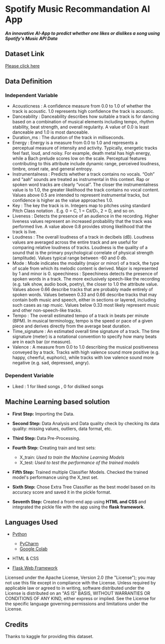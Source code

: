 # Spotify Music Recommandation AI App 

***An innovative AI-App to predict whether one likes or dislikes a song using Spotify's Music API Data***

## Dataset Link
[Please click here](https://www.kaggle.com/bricevergnou/spotify-recommendation)

## Data Definition

### Independent Variable
- Acousticness : A confidence measure from 0.0 to 1.0 of whether the track is acoustic. 1.0 represents high confidence the track is acoustic.
- Danceability : Danceability describes how suitable a track is for dancing based on a combination of musical elements including tempo, rhythm stability, beat strength, and overall regularity. A value of 0.0 is least danceable and 1.0 is most danceable.
- Duration_ms : The duration of the track in milliseconds.
- Energy : Energy is a measure from 0.0 to 1.0 and represents a perceptual measure of intensity and activity. Typically, energetic tracks feel fast, loud, and noisy. For example, death metal has high energy, while a Bach prelude scores low on the scale. Perceptual features contributing to this attribute include dynamic range, perceived loudness, timbre, onset rate, and general entropy.
- Instrumentalness : Predicts whether a track contains no vocals. “Ooh” and “aah” sounds are treated as instrumental in this context. Rap or spoken word tracks are clearly “vocal”. The closer the instrumentalness value is to 1.0, the greater likelihood the track contains no vocal content. Values above 0.5 are intended to represent instrumental tracks, but confidence is higher as the value approaches 1.0.
- Key : The key the track is in. Integers map to pitches using standard Pitch Class notation . E.g. 0 = C, 1 = C♯/D♭, 2 = D, and so on.
- Liveness : Detects the presence of an audience in the recording. Higher liveness values represent an increased probability that the track was performed live. A value above 0.8 provides strong likelihood that the track is live.
- Loudness : The overall loudness of a track in decibels (dB). Loudness values are averaged across the entire track and are useful for comparing relative loudness of tracks. Loudness is the quality of a sound that is the primary psychological correlate of physical strength (amplitude). Values typical range between -60 and 0 db.
- Mode : Mode indicates the modality (major or minor) of a track, the type of scale from which its melodic content is derived. Major is represented by 1 and minor is 0.
speechiness : Speechiness detects the presence of spoken words in a track. The more exclusively speech-like the recording (e.g. talk show, audio book, poetry), the closer to 1.0 the attribute value. Values above 0.66 describe tracks that are probably made entirely of spoken words. Values between 0.33 and 0.66 describe tracks that may contain both music and speech, either in sections or layered, including such cases as rap music. Values below 0.33 most likely represent music and other non-speech-like tracks.
- Tempo : The overall estimated tempo of a track in beats per minute (BPM). In musical terminology, tempo is the speed or pace of a given piece and derives directly from the average beat duration.
- Time_signature : An estimated overall time signature of a track. The time signature (meter) is a notational convention to specify how many beats are in each bar (or measure).
- Valence : A measure from 0.0 to 1.0 describing the musical positiveness conveyed by a track. Tracks with high valence sound more positive (e.g. happy, cheerful, euphoric), while tracks with low valence sound more negative (e.g. sad, depressed, angry).

### Dependent Variable
- Liked : 1 for liked songs , 0 for disliked songs

## Machine Learning based solution
* **First Step:** Importing the Data.
* **Second Step:** Data Analysis and Data quality check by checking its data quality: missing values, outliers, data format, etc. 
* **Third Step:** Data Pre-Processing.
* **Fourth Step:** Creating train and test sets:
  * X_train: *Used to train the Machine Learning Models*
  * X_test: *Used to test the performance of the trained models*
  
 * **Fifth Step:** Trained multiple Classifier Models. Checked the trained model's performance using the X_test set.
 
 * **Sixth Step:** Chose Extra Tree Classifier as the best model based on its accuracy score and saved it in the pickle format.
 
 * **Seventh Step:** Created a front-end app using **HTML and CSS** and integrated the pickle file with the app using the **flask framework**.
 

## Languages Used
* [Python](https://www.python.org/)
  * [PyCharm](https://www.jetbrains.com/pycharm/)
  * [Google Colab](https://colab.research.google.com/notebooks/intro.ipynb)
  
* HTML & CSS 

* [Flask Web Framework](https://flask.palletsprojects.com/en/1.1.x/)

Licensed under the Apache License, Version 2.0 (the "License"); you may not use this file except in compliance with the License. Unless required by applicable law or agreed to in writing, software distributed under the License is distributed on an "AS IS" BASIS, WITHOUT WARRANTIES OR CONDITIONS OF ANY KIND, either express or implied. See the License for the specific language governing permissions and limitations under the License.

## Credits
Thanks to kaggle for providing this dataset.
